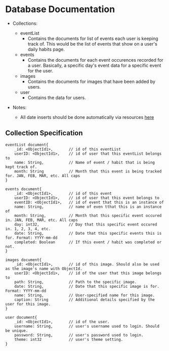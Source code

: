 # Database Documentation
- Collections: 
  - eventList
    - Contains the documents for list of events each user is keeping track of. This would be the list of events that show on a user's daily habits page.
  - events
    - Contains the documents for each event occurences recorded for a user. Basically, a specific day's event data for a specific event for the user.
  - images
    - Contains the documents for images that have been added by users.
  - user
    - Contains the data for users.

- Notes:
  - All date inserts should be done automatically via resources [here](https://docs.mongodb.com/manual/reference/method/Date/)
## Collection Specification
```
eventList document{
    _id: <ObjectId1>,       // id of this eventList
    userID: <ObjectId1>,    // id of user that this eventList belongs to
    name: String,           // Name of event / habit that is being kept track of.
    month: String           // Month that this event is being tracked for. JAN, FEB, MAR, etc. All caps
}

events document{
    _id: <ObjectId1>,       // id of this event
    userID: <ObjectId1>,    // id of user that this event belongs to
    eventID: <ObjectId1>,   // id of event that this is an instance of
    name: String,           // name of even tthat this is an instance of
    month: String,          // Month that this specific event occured in. JAN, FEB, MAR, etc. All caps
    day: int32,             // Day that this specific event occured in. 1, 2, 3, 4, etc.
    date: String,           // Date that this specific events this is for. Format: YYYY-mm-dd
    completed: Boolean      // If this event / habit was completed or not.
}

images document{
    _id: <ObjectId1>,       // id of this image. Should also be used as the image's name with ObjectId.
    userID: <ObjectId1>,    // id of the user that this image belongs to
    path: String,           // Path to the specific image.
    date: String,           // Date that this specific image is for. Format: YYYY-mm-dd
    name: String,           // User-specified name for this image.
    caption: String         // Additional details specified by the user for this image.
}

user document{
    _id: <ObjectId1>,       // id of the user.
    username: String,       // user's username used to login. Should be unique.
    password: String,       // user's password used to login.
    theme: int32            // user's theme setting.
}
```
